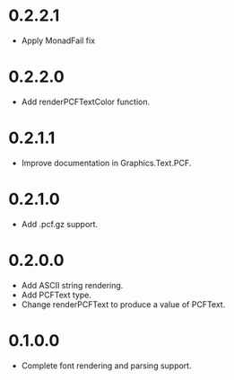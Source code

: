 # 0.2.2.1
- Apply MonadFail fix
# 0.2.2.0
- Add renderPCFTextColor function.
# 0.2.1.1
- Improve documentation in Graphics.Text.PCF.
# 0.2.1.0
- Add .pcf.gz support.
# 0.2.0.0
- Add ASCII string rendering.
- Add PCFText type.
- Change renderPCFText to produce a value of PCFText.
# 0.1.0.0
- Complete font rendering and parsing support.
